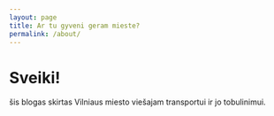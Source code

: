 ```yaml
---
layout: page
title: Ar tu gyveni geram mieste?
permalink: /about/
---
```


<h1>Sveiki!</h1>
<p class="paragraph">šis blogas skirtas Vilniaus miesto viešajam transportui ir jo tobulinimui.</p>
